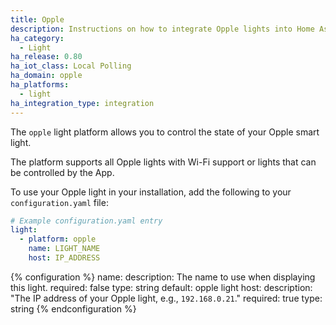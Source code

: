 ```yaml
---
title: Opple
description: Instructions on how to integrate Opple lights into Home Assistant.
ha_category:
  - Light
ha_release: 0.80
ha_iot_class: Local Polling
ha_domain: opple
ha_platforms:
  - light
ha_integration_type: integration
---
```


The `opple` light platform allows you to control the state of your Opple smart light.

The platform supports all Opple lights with Wi-Fi support or lights that can be controlled by the App.

To use your Opple light in your installation, add the following to your `configuration.yaml` file:

```yaml
# Example configuration.yaml entry
light:
  - platform: opple
    name: LIGHT_NAME
    host: IP_ADDRESS
```

{% configuration %}
name:
  description: The name to use when displaying this light.
  required: false
  type: string
  default: opple light
host:
  description: "The IP address of your Opple light, e.g., `192.168.0.21`."
  required: true
  type: string
{% endconfiguration %}
